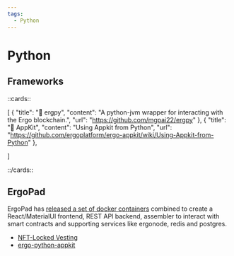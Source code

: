 ```yaml
---
tags:
  - Python
---
```



# Python

## Frameworks

::cards::

[
  {
    "title": "🔗 ergpy",
    "content": "A python-jvm wrapper for interacting with the Ergo blockchain.",
    "url": "https://github.com/mgpai22/ergpy"
  },
  {
    "title": "🔗 AppKit",
    "content": "Using Appkit from Python",
    "url": "https://github.com/ergoplatform/ergo-appkit/wiki/Using-Appkit-from-Python"
  },

]

::/cards::




## ErgoPad

ErgoPad has [released a set of docker containers](https://github.com/ergo-pad/ergopad) combined to create a React/MaterialUI frontend, REST API backend, assembler to interact with smart contracts and supporting services like ergonode, redis and postgres.


- [NFT-Locked Vesting](https://github.com/ergo-pad/ergopad-api/tree/nft-locked-vesting)
- [ergo-python-appkit](https://github.com/ergo-pad/ergo-python-appkit)

